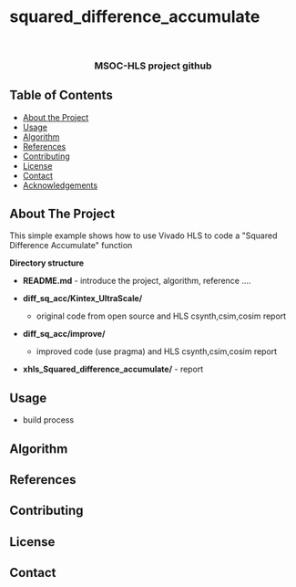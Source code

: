 # squared_difference_accumulate




<br />
<p align="center">

  <h3 align="center">MSOC-HLS project github </h3>
  
</p>



<!-- TABLE OF CONTENTS -->
## Table of Contents

* [About the Project](#about-the-project)
* [Usage](#usage)
* [Algorithm](#Algorithm)
* [References](#References)
* [Contributing](#contributing)
* [License](#license)
* [Contact](#contact)
* [Acknowledgements](#acknowledgements)



<!-- ABOUT THE PROJECT -->
## About The Project
This simple example shows how to use Vivado HLS to code a "Squared Difference Accumulate" function

**Directory structure**
* **README.md** - introduce the project, algorithm, reference ....
* **diff_sq_acc/Kintex_UltraScale/**
  * original code from open source and HLS csynth,csim,cosim report
* **diff_sq_acc/improve/** 
  * improved code (use pragma) and HLS csynth,csim,cosim report

* **xhls_Squared_difference_accumulate/** - report
      


<!-- USAGE EXAMPLES -->
## Usage
* build process

## Algorithm


## References

<!-- CONTRIBUTING -->
## Contributing



<!-- LICENSE -->
## License



<!-- CONTACT -->
## Contact



